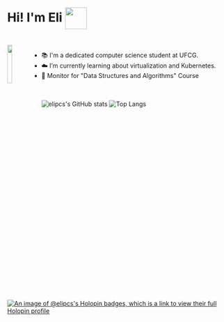 <h1 align ="left"> Hi! I'm Eli <img src="https://emojis.slackmojis.com/emojis/images/1643514171/1363/eevee.gif?1643514171" align="center" width="50px"> </h1> 

<div style="display: inline_block"><br>
<img align ="left" width="15%" alt-"Eli-Gif" src="https://i.pinimg.com/originals/c0/9a/97/c09a97a8f18cb8908ea897639cbe4fa8.gif">
</div>

- 📚 I'm a dedicated computer science student at UFCG.
- ☁️ I’m currently learning about virtualization and Kubernetes.
- 🌟 Monitor for "Data Structures and Algorithms" Course

<br><br>
![elipcs's GitHub stats](https://github-readme-stats.vercel.app/api?username=elipcs&show_icons=true&theme=transparent)
![Top Langs](https://github-readme-stats.vercel.app/api/top-langs/?username=elipcs&theme=transparent)
<br><br>
[![An image of @elipcs's Holopin badges, which is a link to view their full Holopin profile](https://holopin.me/elipcs)](https://holopin.io/@elipcs)

